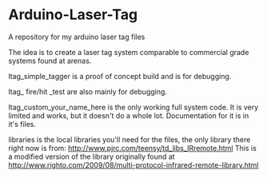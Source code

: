 Arduino-Laser-Tag
=================

A repository for my arduino laser tag files

The idea is to create a laser tag system comparable to commercial grade systems found at arenas.

ltag_simple_tagger is a proof of concept build and is for debugging.

ltag_ fire/hit _test are also mainly for debugging.

ltag_custom_your_name_here is the only working full system code.
It is very limited and works, but it doesn't do a whole lot.  Documentation for it is in it's files.

libraries is the local libraries you'll need for the files, the only library there right now is from:
http://www.pjrc.com/teensy/td_libs_IRremote.html
This is a modified version of the library originally found at
http://www.righto.com/2009/08/multi-protocol-infrared-remote-library.html
